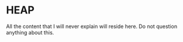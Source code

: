 # HEAP

All the content that I will never explain will reside here. Do not question anything about
this.